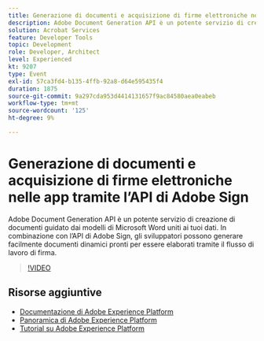 ```yaml
---
title: Generazione di documenti e acquisizione di firme elettroniche nelle app tramite l’API di Adobe Sign
description: Adobe Document Generation API è un potente servizio di creazione di documenti guidato dai modelli di Microsoft Word uniti ai tuoi dati. In combinazione con l’API di Adobe Sign, gli sviluppatori possono generare facilmente documenti dinamici pronti per essere elaborati tramite il flusso di lavoro di firma.
solution: Acrobat Services
feature: Developer Tools
topic: Development
role: Developer, Architect
level: Experienced
kt: 9207
type: Event
exl-id: 57ca3fd4-b135-4ffb-92a8-d64e595435f4
duration: 1875
source-git-commit: 9a297cda953d4414131657f9ac84580aea0eabeb
workflow-type: tm+mt
source-wordcount: '125'
ht-degree: 9%

---
```


# Generazione di documenti e acquisizione di firme elettroniche nelle app tramite l’API di Adobe Sign

Adobe Document Generation API è un potente servizio di creazione di documenti guidato dai modelli di Microsoft Word uniti ai tuoi dati. In combinazione con l’API di Adobe Sign, gli sviluppatori possono generare facilmente documenti dinamici pronti per essere elaborati tramite il flusso di lavoro di firma.

>[!VIDEO](https://video.tv.adobe.com/v/338097/?quality=12&learn=on&hidetitle=true)

## Risorse aggiuntive

- [Documentazione di Adobe Experience Platform](https://experienceleague.adobe.com/docs/experience-platform.html)
- [Panoramica di Adobe Experience Platform](https://experienceleague.adobe.com/docs/experience-platform/landing/home.html?lang=it)
- [Tutorial su Adobe Experience Platform](https://experienceleague.adobe.com/docs/platform-learn/tutorials/overview.html?lang=it)
